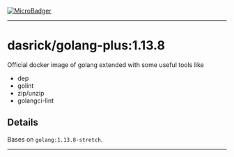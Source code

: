 [![MicroBadger][microbadger-image]][microbadger-url]

***

# dasrick/golang-plus:1.13.8

Official docker image of golang extended with some useful tools like

* dep
* golint
* zip/unzip
* golangci-lint

## Details

Bases on `golang:1.13.8-stretch`.

***

[microbadger-image]: https://images.microbadger.com/badges/image/dasrick/golang-plus:1.13.8.svg
[microbadger-url]: https://microbadger.com/images/dasrick/golang-plus:1.13.8

